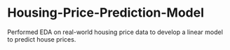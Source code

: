 # Housing-Price-Prediction-Model

Performed EDA on real-world housing price data to develop a linear model to predict house prices.
